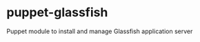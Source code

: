 puppet-glassfish
================

Puppet module to install and manage Glassfish application server
